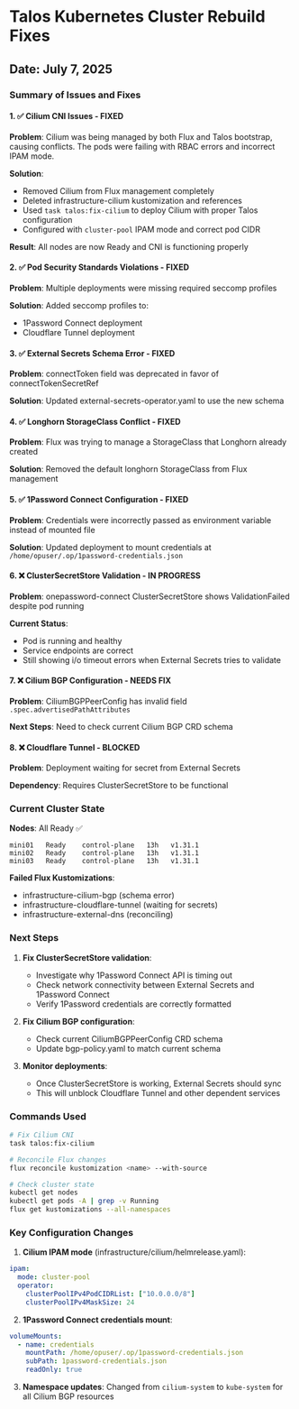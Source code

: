 # Talos Kubernetes Cluster Rebuild Fixes

## Date: July 7, 2025

### Summary of Issues and Fixes

#### 1. ✅ Cilium CNI Issues - FIXED
**Problem**: Cilium was being managed by both Flux and Talos bootstrap, causing conflicts. The pods were failing with RBAC errors and incorrect IPAM mode.

**Solution**:
- Removed Cilium from Flux management completely
- Deleted infrastructure-cilium kustomization and references
- Used `task talos:fix-cilium` to deploy Cilium with proper Talos configuration
- Configured with `cluster-pool` IPAM mode and correct pod CIDR

**Result**: All nodes are now Ready and CNI is functioning properly

#### 2. ✅ Pod Security Standards Violations - FIXED
**Problem**: Multiple deployments were missing required seccomp profiles

**Solution**: Added seccomp profiles to:
- 1Password Connect deployment
- Cloudflare Tunnel deployment  

#### 3. ✅ External Secrets Schema Error - FIXED
**Problem**: connectToken field was deprecated in favor of connectTokenSecretRef

**Solution**: Updated external-secrets-operator.yaml to use the new schema

#### 4. ✅ Longhorn StorageClass Conflict - FIXED
**Problem**: Flux was trying to manage a StorageClass that Longhorn already created

**Solution**: Removed the default longhorn StorageClass from Flux management

#### 5. ✅ 1Password Connect Configuration - FIXED
**Problem**: Credentials were incorrectly passed as environment variable instead of mounted file

**Solution**: Updated deployment to mount credentials at `/home/opuser/.op/1password-credentials.json`

#### 6. ❌ ClusterSecretStore Validation - IN PROGRESS
**Problem**: onepassword-connect ClusterSecretStore shows ValidationFailed despite pod running

**Current Status**: 
- Pod is running and healthy
- Service endpoints are correct
- Still showing i/o timeout errors when External Secrets tries to validate

#### 7. ❌ Cilium BGP Configuration - NEEDS FIX
**Problem**: CiliumBGPPeerConfig has invalid field `.spec.advertisedPathAttributes`

**Next Steps**: Need to check current Cilium BGP CRD schema

#### 8. ❌ Cloudflare Tunnel - BLOCKED
**Problem**: Deployment waiting for secret from External Secrets

**Dependency**: Requires ClusterSecretStore to be functional

### Current Cluster State

**Nodes**: All Ready ✅
```
mini01   Ready    control-plane   13h   v1.31.1
mini02   Ready    control-plane   13h   v1.31.1
mini03   Ready    control-plane   13h   v1.31.1
```

**Failed Flux Kustomizations**:
- infrastructure-cilium-bgp (schema error)
- infrastructure-cloudflare-tunnel (waiting for secrets)
- infrastructure-external-dns (reconciling)

### Next Steps

1. **Fix ClusterSecretStore validation**:
   - Investigate why 1Password Connect API is timing out
   - Check network connectivity between External Secrets and 1Password Connect
   - Verify 1Password credentials are correctly formatted

2. **Fix Cilium BGP configuration**:
   - Check current CiliumBGPPeerConfig CRD schema
   - Update bgp-policy.yaml to match current schema

3. **Monitor deployments**:
   - Once ClusterSecretStore is working, External Secrets should sync
   - This will unblock Cloudflare Tunnel and other dependent services

### Commands Used

```bash
# Fix Cilium CNI
task talos:fix-cilium

# Reconcile Flux changes
flux reconcile kustomization <name> --with-source

# Check cluster state
kubectl get nodes
kubectl get pods -A | grep -v Running
flux get kustomizations --all-namespaces
```

### Key Configuration Changes

1. **Cilium IPAM mode** (infrastructure/cilium/helmrelease.yaml):
```yaml
ipam:
  mode: cluster-pool
  operator:
    clusterPoolIPv4PodCIDRList: ["10.0.0.0/8"]
    clusterPoolIPv4MaskSize: 24
```

2. **1Password Connect credentials mount**:
```yaml
volumeMounts:
  - name: credentials
    mountPath: /home/opuser/.op/1password-credentials.json
    subPath: 1password-credentials.json
    readOnly: true
```

3. **Namespace updates**: Changed from `cilium-system` to `kube-system` for all Cilium BGP resources
